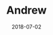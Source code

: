 ---
title: Andrew
date: 2018-07-02
description: Andrew 
thumb: /assets/images/pro-staff/andrew_s_0719.jpg
image: /assets/images/pro-staff/andrew_s_0719.jpg
angler-name: Andrew Sweissberger

# reel-type: spinning
# reel-series: 300 

# location: Someplace, United States
# fish: Shark
# fish-length: 49 in.
# fish-weight: 78 lbs.
---